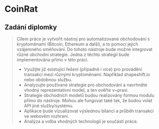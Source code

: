# CoinRat

## Zadání diplomky
> Cílem práce je vytvořit nástroj pro automatizované obchodování s kryptoměnami (Bitcoin, Ethereum a další), a to pomocí jejich vzájemného směňování. Do tohoto nástroje bude možné integrovat různé obchodní strategie. Jedna z těchto strategií bude implementována přímo v této práci.
> - Využijte již existující řešení (případně i více) pro provádění transakcí mezi různými kryptoměnami. Například shapeshift.io nebo obdobnou službu.
> - Analyzujte používané strategie pro obchodování a navrhněte vhodný reprezentativní model, a ten ověřte v~praxi.
> - Strategie obchodních modelů budou realizovány formou modulu přímo do nástroje. Mohou ale fungovat také tak, že budou volat API jiné služby/systému.
> - Aplikace bude vizualizovat výslednou bilanci a průběh transakcí ve webovém rozhraní.
> - Analýza a volba vhodných technologií je součástí práce.
